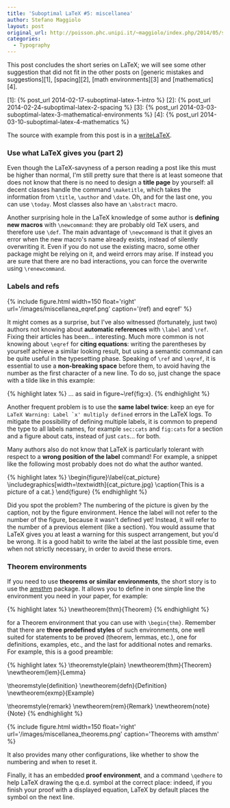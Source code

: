 ```yaml
---
title: 'Suboptimal LaTeX #5: miscellanea'
author: Stefano Maggiolo
layout: post
original_url: http://poisson.phc.unipi.it/~maggiolo/index.php/2014/05/suboptimal-latex-5-miscellanea/
categories:
  - Typography
---
```

This post concludes the short series on LaTeX; we will see some other suggestion that did not fit in the other posts on [generic mistakes and suggestions][1], [spacing][2], [math environments][3] and [mathematics][4].

 [1]: {% post_url 2014-02-17-suboptimal-latex-1-intro %}
 [2]: {% post_url 2014-02-24-suboptimal-latex-2-spacing %}
 [3]: {% post_url 2014-03-03-suboptimal-latex-3-mathematical-environments %}
 [4]: {% post_url 2014-03-10-suboptimal-latex-4-mathematics %}

<!--more-->

The source with example from this post is in a [writeLaTeX][5].

 [5]: https://www.writelatex.com/read/nxycyqqcbyrd

### Use what LaTeX gives you (part 2)

Even though the LaTeX-savyness of a person reading a post like this must be higher than normal, I'm still pretty sure that there is at least someone that does not know that there is no need to design a **title page** by yourself: all decent classes handle the command `\maketitle`, which takes the information from `\title`, `\author` and `\date`. Oh, and for the last one, you can use `\today`. Most classes also have an `\abstract` macro.

Another surprising hole in the LaTeX knowledge of some author is **defining new macros** with `\newcommand`: they are probably old TeX users, and therefore use `\def`. The main advantage of `\newcommand` is that it gives an error when the new macro's name already exists, instead of silently overwriting it. Even if you do not use the existing macro, some other package might be relying on it, and weird errors may arise. If instead you are sure that there are no bad interactions, you can force the overwrite using `\renewcommand`.

### Labels and refs

{% include figure.html width=150 float='right' url='/images/miscellanea_eqref.png' caption='(ref) and eqref' %}

It might comes as a surprise, but I've also witnessed (fortunately, just two) authors not knowing about **automatic references** with `\label` and `\ref`. Fixing their articles has been... interesting. Much more common is not knowing about `\eqref` for **citing equations**: writing the parentheses by yourself achieve a similar looking result, but using a semantic command can be quite useful in the typesetting phase. Speaking of `\ref` and `\eqref`, it is essential to use a **non-breaking space** before them, to avoid having the number as the first character of a new line. To do so, just change the space with a tilde like in this example:

{% highlight latex %}
... as said in figure~\ref{fig:x}.
{% endhighlight %}

Another frequent problem is to use the **same label twice**: keep an eye for ``LaTeX Warning: Label `x' multiply defined`` errors in the LaTeX logs. To mitigate the possibility of defining multiple labels, it is common to prepend the type to all labels names, for example `sec:cats` and `fig:cats` for a section and a figure about cats, instead of just `cats`... for both.

Many authors also do not know that LaTeX is particularly tolerant with respect to a **wrong position of the label** command! For example, a snippet like the following most probably does not do what the author wanted.

{% highlight latex %}
\begin{figure}\label{cat_picture}
\includegraphics[width=\textwidth]{cat_picture.jpg}
\caption{This is a picture of a cat.}
\end{figure}
{% endhighlight %}

Did you spot the problem? The numbering of the picture is given by the caption, not by the figure environment. Hence the label will not refer to the number of the figure, because it wasn't defined yet! Instead, it will refer to the number of a previous element (like a section). You would assume that LaTeX gives you at least a warning for this suspect arrangement, but you'd be wrong. It is a good habit to write the label at the last possible time, even when not strictly necessary, in order to avoid these errors.

### Theorem environments

If you need to use **theorems or similar environments**, the short story is to use the [amsthm][6] package. It allows you to define in one simple line the environment you need in your paper, for example:

 [6]: ftp://ftp.ams.org/ams/doc/amscls/amsthdoc.pdf

{% highlight latex %}
\newtheorem{thm}{Theorem}
{% endhighlight %}

for a Theorem environment that you can use with `\begin{thm}`. Remember that there are **three predefined styles** of such environments, one well suited for statements to be proved (theorem, lemmas, etc.), one for definitions, examples, etc., and the last for additional notes and remarks. For example, this is a good preamble:

{% highlight latex %}
\theoremstyle{plain}
\newtheorem{thm}{Theorem}
\newtheorem{lem}{Lemma}

\theoremstyle{definition}
\newtheorem{defn}{Definition}
\newtheorem{exmp}{Example}

\theoremstyle{remark}
\newtheorem{rem}{Remark}
\newtheorem{note}{Note}
{% endhighlight %}

{% include figure.html width=150 float='right' url='/images/miscellanea_theorems.png' caption='Theorems with amsthm' %}

It also provides many other configurations, like whether to show the numbering and when to reset it.

Finally, it has an embedded **proof environment**, and a command `\qedhere` to help LaTeX drawing the q.e.d. symbol at the correct place: indeed, if you finish your proof with a displayed equation, LaTeX by default places the symbol on the next line.
